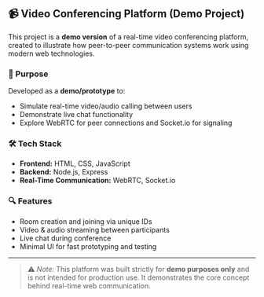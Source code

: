## 📹 Video Conferencing Platform (Demo Project)

This project is a **demo version** of a real-time video conferencing platform, created to illustrate how peer-to-peer communication systems work using modern web technologies.

### 🧪 Purpose
Developed as a **demo/prototype** to:
- Simulate real-time video/audio calling between users
- Demonstrate live chat functionality
- Explore WebRTC for peer connections and Socket.io for signaling

### 🛠️ Tech Stack
- **Frontend:** HTML, CSS, JavaScript
- **Backend:** Node.js, Express
- **Real-Time Communication:** WebRTC, Socket.io

### 🔍 Features
- Room creation and joining via unique IDs
- Video & audio streaming between participants
- Live chat during conference
- Minimal UI for fast prototyping and testing

---

> ⚠️ *Note:* This platform was built strictly for **demo purposes only** and is not intended for production use. It demonstrates the core concept behind real-time web communication.

